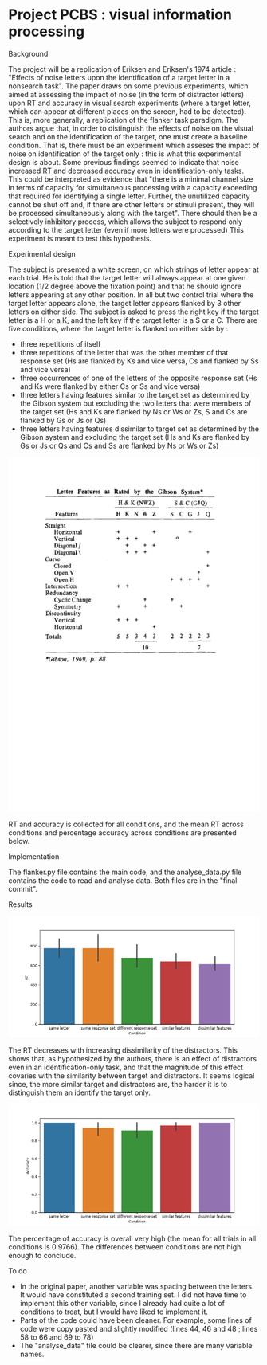 # Project PCBS : visual information processing

Background

The project will be a replication of Eriksen and Eriksen's 1974 article : "Effects of noise letters upon the identification of a target letter in a nonsearch task". 
The paper draws on some previous experiments, which aimed at assessing the impact of noise (in the form of distractor letters) upon RT and accuracy in visual search experiments (where a target letter, which can appear at different places on the screen, had to be detected). This is, more generally, a replication of the flanker task paradigm. 
The authors argue that, in order to distinguish the effects of noise on the visual search and on the identification of the target, one must create a baseline condition. That is, there must be an experiment which asseses the impact of noise on identification of the target only : this is what this experimental design is about. 
Some previous findings seemed to indicate that noise increased RT and decreased accuracy even in identification-only tasks. This could be interpreted as evidence that "there is a minimal channel size in terms of capacity for simultaneous processing with a capacity exceeding that required for identifying a single letter. Further, the unutilized capacity cannot be shut off and, if there are other letters or stimuli present, they will be processed simultaneously along with the target". There should then be a selectively inhibitory process, which allows the subject to respond only according to the target letter (even if more letters were processed) 
This experiment is meant to test this hypothesis. 


Experimental design

The subject is presented a white screen, on which strings of letter appear at each trial. He is told that the target letter will always appear at one given location (1/2 degree above the fixation point) and that he should ignore letters appearing at any other position. In all but two control trial where the target letter appears alone, the target letter appears flanked by 3 other letters on either side. 
The subject is asked to press the right key if the target letter is a H or a K, and the left key if the target letter is a S or a C. 
There are five conditions, where the target letter is flanked on either side by :
* three repetitions of itself
* three repetitions of the letter that was the other member of that response set (Hs are flanked by Ks and vice versa, Cs and flanked by Ss and vice versa)
*  three occurrences of one of the letters of the opposite response set (Hs and Ks were flanked by either Cs or Ss and vice versa)
* three letters having features similar to the target set as determined by the Gibson system but excluding the two letters that were members of the target
set (Hs and Ks are flanked by Ns or Ws or Zs, S and Cs are flanked by Gs or Js or Qs)
* three letters having features dissimilar to target set as determined by the Gibson system and excluding the target set (Hs and Ks are flanked by Gs or Js or Qs and Cs and Ss are flanked by Ns or Ws or Zs)

![](images/image.git.1-page-001.jpg)

RT and accuracy is collected for all conditions, and the mean RT across conditions and percentage accuracy across conditions are presented below. 

Implementation

The flanker.py file contains the main code, and the analyse_data.py file contains the code to read and analyse data. Both files are in the "final commit". 

Results

![](images/Figure_1.png)

The RT decreases with increasing dissimilarity of the distractors. This shows that, as hypothesized by the authors, there is an effect of distractors even in an identification-only task, and that the magnitude of this effect covaries with the similarity between target and distractors. It seems logical since, the more similar target and distractors are, the harder it is to distinguish them an identify the target only. 

![](images/Figure_2.png)

The percentage of accuracy is overall very high (the mean for all trials in all conditions is 0.9766). The differences between conditions are not high enough to conclude. 


To do
* In the original paper, another variable was spacing between the letters. It would have constituted a second training set. I did not have time to implement this other variable, since I already had quite a lot of conditions to treat, but I would have liked to implement it.
* Parts of the code could have been cleaner. For example, some lines of code were copy pasted and slightly modified (lines 44, 46 and 48 ; lines 58 to 66 and 69 to 78)
* The "analyse_data" file could be clearer, since there are many variable names. 

